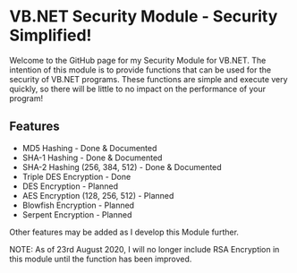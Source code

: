 # VB.NET Security Module - Security Simplified!
Welcome to the GitHub page for my Security Module for VB.NET. The intention of this module is to provide functions that can be used for the security of VB.NET programs. These functions are simple and execute very quickly, so there will be little to no impact on the performance of your program!

## Features

- MD5 Hashing - Done & Documented
- SHA-1 Hashing - Done & Documented
- SHA-2 Hashing (256, 384, 512) - Done & Documented
- Triple DES Encryption - Done
- DES Encryption - Planned
- AES Encryption (128, 256, 512) - Planned
- Blowfish Encryption - Planned
- Serpent Encryption - Planned



Other features may be added as I develop this Module further.

NOTE: As of 23rd August 2020, I will no longer include RSA Encryption in this module until the function has been improved.
